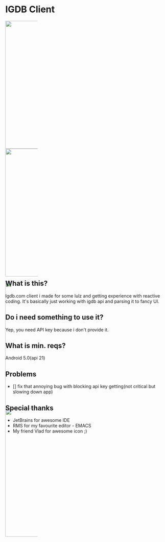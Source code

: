# IGDB Client
<div style="max-width: 20%;max-height: 20%;display: inline-block; align: center;">
<a href="url"><img src="https://raw.githubusercontent.com/schvabodka-man/Screenshots/master/projects/igdb/game.png" height="400" width="200"  align="left"></a>

<a href="url"><img src="https://raw.githubusercontent.com/schvabodka-man/Screenshots/master/projects/igdb/game2.png"  height="400" width="200" align="center"></a>

<a href="url"><img src="https://raw.githubusercontent.com/schvabodka-man/Screenshots/master/projects/igdb/search.png" height="400" width="200" align="right"></a>

<a href="url"><img src="https://raw.githubusercontent.com/schvabodka-man/Screenshots/master/projects/igdb/dev.png" height="400" width="200" ></a>
</div>

## What is this?
Igdb.com client i made for some lulz and getting experience with reactive coding. It's basically just working with igdb api and parsing it to fancy UI.

## Do i need something to use it?
Yep, you need API key because i don't provide it.

## What is min. reqs?
Android 5.0(api 21)

## Problems
* [] fix that annoying bug with blocking api key getting(not critical but slowing down app)

## Special thanks
* JetBrains for awesome IDE
* RMS for my favourite editor - EMACS
* My friend Vlad for awesome icon ;)
